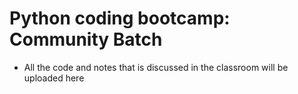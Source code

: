 # Python coding bootcamp: Community Batch
- All the code and notes that is discussed in the classroom will be uploaded here

